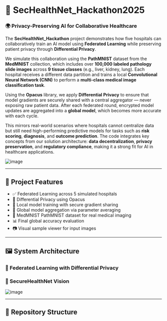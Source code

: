 # 🔐 SecHealthNet_Hackathon2025

### 🌍 Privacy-Preserving AI for Collaborative Healthcare

The **SecHealthNet_Hackathon** project demonstrates how five hospitals can collaboratively train an AI model using **Federated Learning** while preserving patient privacy through **Differential Privacy**.

We simulate this collaboration using the **PathMNIST** dataset from the **MedMNIST** collection, which includes over **100,000 labeled pathology slide images** across **9 tissue classes** (e.g., liver, kidney, lung). Each hospital receives a different data partition and trains a local **Convolutional Neural Network (CNN)** to perform a **multi-class medical image classification task**.

Using the **Opacus** library, we apply **Differential Privacy** to ensure that model gradients are securely shared with a central aggregator — never exposing raw patient data. After each federated round, encrypted model updates are aggregated into a **global model**, which becomes more accurate with each cycle.

This mirrors real-world scenarios where hospitals cannot centralize data but still need high-performing predictive models for tasks such as **risk scoring**, **diagnosis**, and **outcome prediction**. The code integrates key concepts from our solution architecture: **data decentralization**, **privacy preservation**, and **regulatory compliance**, making it a strong fit for AI in healthcare applications.

![image](https://github.com/user-attachments/assets/75acd015-0c42-4238-833b-6a5e0e7d5390)

---

## 🧠 Project Features

- ✅ Federated Learning across 5 simulated hospitals
- 🔏 Differential Privacy using Opacus
- 🏥 Local model training with secure gradient sharing
- 🔗 Global model aggregation via parameter averaging
- 🧬 MedMNIST PathMNIST dataset for real medical imaging
- 📊 Final global accuracy evaluation
- 📷 Visual sample viewer for input images

---

## 🖼️ System Architecture

### 🔽 Federated Learning with  Differential Privacy

### 🔐 SecureHealthNet Vision

![image](https://github.com/user-attachments/assets/23d06bcc-d043-4832-9251-c2caf5a80d5a)


---

## 📁 Repository Structure

